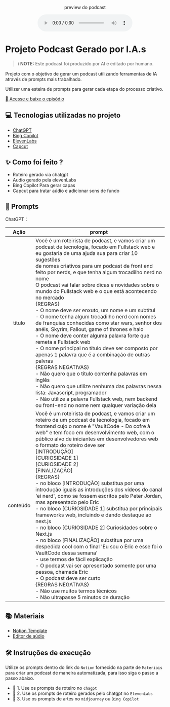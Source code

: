 <p align="center">
    preview do podcast
</p>

<div align="center">
    <audio src="output/podcast_editado.MP3" controls title="Podcast editado"></audio>
</div>

# Projeto Podcast Gerado por I.A.s


 > ℹ️ **NOTE:** Este podcast foi produzido por AI e editado por humano.

Projeto com o objetivo de gerar um podcast utilizando ferramentas de IA através de prompts mais trabalhado.

Utilizer uma esteira de prompts para gerar cada etapa do processo criativo.


<a href="https://github.com/efms25/vaultCode-podcast-by-ai/blob/main/output/podcast_editado.MP3" title="Audio mp3"> 🎵 Acesse e baixe o episódio</a>

## 💻 Tecnologias utilizadas no projeto

- [ChatGPT](https://chat.openai.com/) 
- [Bing Copilot](https://www.bing.com/chat?q=Microsoft+Copilot&FORM=hpcodx)
- [ElevenLabs](https://beta.elevenlabs.io/)
- [Capcut](https://www.capcut.com/pt-br/)

## ✨ Como foi feito ?

- Roteiro gerado via chatgpt
- Audio gerado pela elevenLabs
- Bing Copilot Para gerar capas
- Capcut para tratar aúdio e adicionar sons de fundo

## 📄 Prompts


ChatGPT：

|   Ação   | prompt                                                                                                                                                                                                                                                                         |
| :------: | ------------------------------------------------------------------------------------------------------------------------------------------------------------------------------------------------------------------------------------------------------------------------------ |
|  título  | Você é um roteirista de podcast, e vamos criar um podcast de tecnologia, focado em Fullstack web e eu gostaria de uma ajuda sua para criar 10 sugestões<br>de nomes criativos para um podcast de front end feito por nerds, e que tenha algum trocadilho nerd no nome<br>O podcast vai falar sobre dicas e novidades sobre o mundo do Fullstack web e o que está acontecendo no mercado<br>{REGRAS}<br>- O nome deve ser enxuto, um nome e um subtítul<br>- O nome tenha algum trocadilho nerd com nomes de franquias conhecidas como star wars, senhor dos anéis, Skyrim, Fallout, game of thrones e halo<br>- O nome deve conter alguma palavra forte que remeta a Fullstack web<br>- O nome principal no título deve ser composto por apenas 1 palavra que é a combinação de outras palvras<br>{REGRAS NEGATIVAS}<br>- Não quero que o título contenha palavras em inglês<br>- Não quero que utilize nenhuma das palavras nessa lista: Javascript, programador<br>- Não utilize a palavra Fullstack web, nem backend ou front-end no nome nem qualquer variação dela                                                                                                                                                                                                   |
| conteúdo | Você é um roteirista de podcast, e vamos criar um  roteiro de um podcast de tecnologia, focado em frontend cujo o nome é "VaultCode - Do cofre à web" e tem foco em desenvolvimento web,  com o público alvo de iniciantes em desenvolvedores web<br>o formato do roteiro deve ser<br>[INTRODUÇÃO]<br>[CURIOSIDADE 1]<br>[CURIOSIDADE 2]<br>[FINALIZAÇÃO]<br>{REGRAS}<br>- no bloco [INTRODUÇÃO] substitua por uma introdução iguais as introduções dos vídeos do canal 'ei nerd', como se fossem escritos pelo Peter Jordan, mas apresentado pelo Eric<br>- no bloco [CURIOSIDADE 1] substitua por principais frameworks web, incluindo e dando destaque ao next.js<br>- no bloco [CURIOSIDADE 2] Curiosidades sobre o Next.js<br>- no bloco [FINALIZAÇÃO] substitua por uma despedida cool com o final 'Eu sou o Eric e esse foi o VaultCode dessa semana'<br>- use termos de fácil explicação<br>- O podcast vai ser apresentado somente por uma pessoa, chamada Eric<br>- O podcast deve ser curto<br>{REGRAS NEGATIVAS}<br>- Não use muitos termos técnicos<br>- Não ultrapasse 5 minutos de duração |

## 📚 Materiais

- [Notion Template](https://helpful-jump-17b.notion.site/PAS-Podcast-AI-Studio-210489e15d7a4a73b743bb159e45d06f?pvs=4)
- [Editor de aúdio](https://www.capcut.com/editor?from_page=landing_page&__action_from=picture_V%C3%ADdeos%20profissionais%20em%20minutos,%20n%C3%A3o%20em%20horas.)


## 🛠️ Instruções de execução

Utilize os prompts dentro do link do `Notion` fornecido na parte de `Materiais` para criar um podcast de maneira automatizada, para isso siga o passo a passo abaixo.

- 🤖 1. Use os prompts de roteiro no `chagpt`
- 🤖 2. Use os prompts de roteiro gerados pelo chatgpt no  `ElevenLabs`
- 🤖 3. Use os prompts de artes no `midjourney` ou `Bing Copilot`
